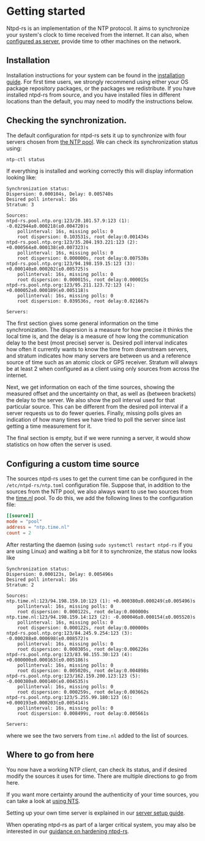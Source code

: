 # Getting started

Ntpd-rs is an implementation of the NTP protocol. It aims to synchronize your system's clock to time received from the internet. It can also, when [configured as server](server-setup.md), provide time to other machines on the network.

## Installation

Installation instructions for your system can be found in the [installation guide](installation.md). For first time users, we strongly recommend using either your OS package repository packages, or the packages we redistribute. If you have installed ntpd-rs from source, and you have installed files in different locations than the default, you may need to modify the instructions below.

## Checking the synchronization.

The default configuration for ntpd-rs  sets it up to synchronize with four servers chosen from [the NTP pool](https://www.ntppool.org). We can check its synchronization status using:
```sh
ntp-ctl status
```

If everything is installed and working correctly this will display information looking like:
```
Synchronization status:
Dispersion: 0.000104s, Delay: 0.005740s
Desired poll interval: 16s
Stratum: 3

Sources:
ntpd-rs.pool.ntp.org:123/20.101.57.9:123 (1): -0.022944±0.000218(±0.004720)s
    pollinterval: 16s, missing polls: 0
    root dispersion: 0.103531s, root delay:0.001434s
ntpd-rs.pool.ntp.org:123/35.204.193.221:123 (2): +0.000564±0.000138(±0.007323)s
    pollinterval: 16s, missing polls: 0
    root dispersion: 0.000000s, root delay:0.007538s
ntpd-rs.pool.ntp.org:123/94.198.159.15:123 (3): +0.000140±0.000202(±0.005725)s
    pollinterval: 16s, missing polls: 0
    root dispersion: 0.000015s, root delay:0.000015s
ntpd-rs.pool.ntp.org:123/95.211.123.72:123 (4): +0.000052±0.000189(±0.005118)s
    pollinterval: 16s, missing polls: 0
    root dispersion: 0.039536s, root delay:0.021667s

Servers:

```

The first section gives some general information on the time synchronization. The dispersion is a measure for how precise it thinks the local time is, and the delay is a measure of how long the communication delay to the best (most precise) server is. Desired poll interval indicates how often it currently wants to know the time from downstream servers, and stratum indicates how many servers are between us and a reference source of time such as an atomic clock or GPS receiver. Stratum will always be at least 2 when configured as a client using only sources from across the internet.

Next, we get information on each of the time sources, showing the measured offset and the uncertainty on that, as well as (between brackets) the delay to the server. We also show the poll interval used for that particular source. This can be different from the desired poll interval if a server requests us to do fewer queries. Finally, missing polls gives an indication of how many times we have tried to poll the server since last getting a time measurement for it.

The final section is empty, but if we were running a server, it would show statistics on how often the server is used.

## Configuring a custom time source

The sources ntpd-rs uses to get the current time can be configured in the `/etc/ntpd-rs/ntp.toml` configuration file. Suppose that, in addition to the sources from the NTP pool, we also always want to use two sources from the [time.nl](https://time.nl) pool. To do this, we add the following lines to the configuration file:
```toml
[[source]]
mode = "pool"
address = "ntp.time.nl"
count = 2
```

After restarting the daemon (using `sudo systemctl restart ntpd-rs` if you are using Linux) and waiting a bit for it to synchronize, the status now looks like
```
Synchronization status:
Dispersion: 0.000123s, Delay: 0.005496s
Desired poll interval: 16s
Stratum: 2

Sources:
ntp.time.nl:123/94.198.159.10:123 (1): +0.000380±0.000249(±0.005496)s
    pollinterval: 16s, missing polls: 0
    root dispersion: 0.000122s, root delay:0.000000s
ntp.time.nl:123/94.198.159.14:123 (2): -0.000046±0.000154(±0.005520)s
    pollinterval: 16s, missing polls: 0
    root dispersion: 0.000122s, root delay:0.000000s
ntpd-rs.pool.ntp.org:123/84.245.9.254:123 (3): -0.000288±0.000698(±0.008572)s
    pollinterval: 16s, missing polls: 0
    root dispersion: 0.000305s, root delay:0.006226s
ntpd-rs.pool.ntp.org:123/83.98.155.30:123 (4): +0.000000±0.000163(±0.005186)s
    pollinterval: 16s, missing polls: 0
    root dispersion: 0.005020s, root delay:0.004898s
ntpd-rs.pool.ntp.org:123/162.159.200.123:123 (5): -0.000380±0.000140(±0.004535)s
    pollinterval: 16s, missing polls: 0
    root dispersion: 0.000259s, root delay:0.003662s
ntpd-rs.pool.ntp.org:123/5.255.99.180:123 (6): +0.000193±0.000203(±0.005414)s
    pollinterval: 16s, missing polls: 0
    root dispersion: 0.008499s, root delay:0.005661s

Servers:

```
where we see the two servers from `time.nl` added to the list of sources.

## Where to go from here

You now have a working NTP client, can check its status, and if desired modify
the sources it uses for time. There are multiple directions to go from here.

If you want more certainty around the authenticity of your time sources, you
can take a look at [using NTS](nts.md).

Setting up your own time server is explained in our [server setup guide](server-setup.md).

When operating ntpd-rs as part of a larger critical system, you may also be
interested in our [guidance on hardening ntpd-rs](security-guidance.md).
